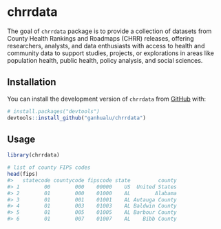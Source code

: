 
<!-- README.md is generated from README.Rmd. Please edit that file -->

# chrrdata

<!-- badges: start -->
<!-- badges: end -->

The goal of `chrrdata` package is to provide a collection of datasets
from County Health Rankings and Roadmaps (CHRR) releases, offering
researchers, analysts, and data enthusiasts with access to health and
community data to support studies, projects, or explorations in areas
like population health, public health, policy analysis, and social
sciences.

## Installation

You can install the development version of `chrrdata` from
[GitHub](https://github.com/) with:

``` r
# install.packages("devtools")
devtools::install_github("ganhualu/chrrdata")
```

## Usage

``` r
library(chrrdata)

# list of county FIPS codes
head(fips)
#>   statecode countycode fipscode state         county
#> 1        00        000    00000    US  United States
#> 2        01        000    01000    AL        Alabama
#> 3        01        001    01001    AL Autauga County
#> 4        01        003    01003    AL Baldwin County
#> 5        01        005    01005    AL Barbour County
#> 6        01        007    01007    AL    Bibb County
```
